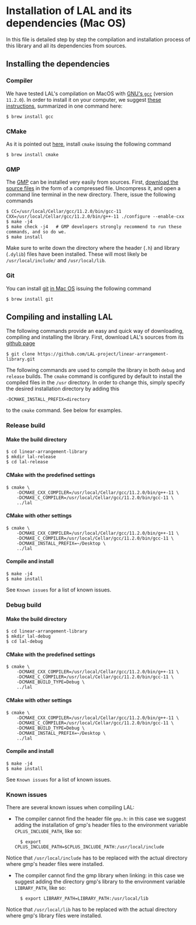 # Installation of LAL and its dependencies (Mac OS)

In this file is detailed step by step the compilation and installation process of this library and all its dependencies from sources.

## Installing the dependencies

### Compiler

We have tested LAL's compilation on MacOS with [GNU's `gcc`](https://www.gnu.org/software/gcc/) (version `11.2.0`). In order to install it on your computer, we suggest [these instructions](https://discussions.apple.com/thread/8336714), summarized in one command here:

	$ brew install gcc
	
### CMake

As it is pointed out [here](https://macappstore.org/cmake/), install `cmake` issuing the following command

	$ brew install cmake

### GMP

The [GMP](https://gmplib.org/) can be installed very easily from sources. First, [download the source files](https://gmplib.org/#DOWNLOAD) in the form of a compressed file. Uncompress it, and open a command line terminal in the new directory. There, issue the following commands

	$ CC=/usr/local/Cellar/gcc/11.2.0/bin/gcc-11 CXX=/usr/local/Cellar/gcc/11.2.0/bin/g++-11 ./configure --enable-cxx
	$ make -j4
	$ make check -j4   # GMP developers strongly recommend to run these commands, and so do we.
	$ make install

Make sure to write down the directory where the header (`.h`) and library (`.dylib`) files have been installed. These will most likely be `/usr/local/include/` and `/usr/local/lib`.

### Git

You can install [git](https://git-scm.com/) [in Mac OS](https://git-scm.com/download/mac) issuing the following command

	$ brew install git

## Compiling and installing LAL

The following commands provide an easy and quick way of downloading, compiling and installing the library. First, download LAL's sources from its [github page](https://github.com/LAL-project/linear-arrangement-library.git)

	$ git clone https://github.com/LAL-project/linear-arrangement-library.git

The following commands are used to compile the library in both `debug` and `release` builds. The `cmake` command is configured by default to install the compiled files in the `/usr` directory. In order to change this, simply specify the desired installation directory by adding this

	-DCMAKE_INSTALL_PREFIX=directory

to the `cmake` command. See below for examples.

### Release build

#### Make the build directory

	$ cd linear-arrangement-library
	$ mkdir lal-release
	$ cd lal-release

#### CMake with the predefined settings

	$ cmake \
		-DCMAKE_CXX_COMPILER=/usr/local/Cellar/gcc/11.2.0/bin/g++-11 \
		-DCMAKE_C_COMPILER=/usr/local/Cellar/gcc/11.2.0/bin/gcc-11 \
		../lal

#### CMake with other settings

	$ cmake \
		-DCMAKE_CXX_COMPILER=/usr/local/Cellar/gcc/11.2.0/bin/g++-11 \
		-DCMAKE_C_COMPILER=/usr/local/Cellar/gcc/11.2.0/bin/gcc-11 \
		-DCMAKE_INSTALL_PREFIX=~/Desktop \
		../lal

#### Compile and install

	$ make -j4
	$ make install

See `Known issues` for a list of known issues.

### Debug build

#### Make the build directory

	$ cd linear-arrangement-library
	$ mkdir lal-debug
	$ cd lal-debug

#### CMake with the predefined settings

	$ cmake \
		-DCMAKE_CXX_COMPILER=/usr/local/Cellar/gcc/11.2.0/bin/g++-11 \
		-DCMAKE_C_COMPILER=/usr/local/Cellar/gcc/11.2.0/bin/gcc-11 \
		-DCMAKE_BUILD_TYPE=Debug \
		../lal

#### CMake with other settings

	$ cmake \
		-DCMAKE_CXX_COMPILER=/usr/local/Cellar/gcc/11.2.0/bin/g++-11 \
		-DCMAKE_C_COMPILER=/usr/local/Cellar/gcc/11.2.0/bin/gcc-11 \
		-DCMAKE_BUILD_TYPE=Debug \
		-DCMAKE_INSTALL_PREFIX=~/Desktop \
		../lal

#### Compile and install

	$ make -j4
	$ make install

See `Known issues` for a list of known issues.

### Known issues

There are several known issues when compiling LAL:

- The compiler cannot find the header file `gmp.h`: in this case we suggest adding the installation of gmp's header files to the environment variable `CPLUS_INCLUDE_PATH`, like so:

		$ export CPLUS_INCLUDE_PATH=$CPLUS_INCLUDE_PATH:/usr/local/include
	
Notice that `/usr/local/include` has to be replaced with the actual directory where gmp's header files were installed.

- The compiler cannot find the gmp library when linking: in this case we suggest adding the directory gmp's library to the environment variable `LIBRARY_PATH`, like so:

		$ export LIBRARY_PATH=LIBRARY_PATH:/usr/local/lib
	
Notice that `/usr/local/lib` has to be replaced with the actual directory where gmp's library files were installed.